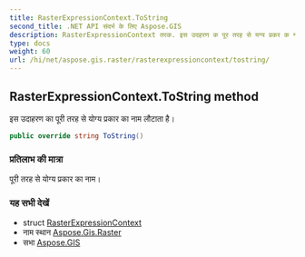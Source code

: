 ```yaml
---
title: RasterExpressionContext.ToString
second_title: .NET API संदर्भ के लिए Aspose.GIS
description: RasterExpressionContext तरक. इस उदहरण क पूर तरह से यग्य प्रकर क नम लटत है
type: docs
weight: 60
url: /hi/net/aspose.gis.raster/rasterexpressioncontext/tostring/
---
```

## RasterExpressionContext.ToString method

इस उदाहरण का पूरी तरह से योग्य प्रकार का नाम लौटाता है।

```csharp
public override string ToString()
```

### प्रतिलाभ की मात्रा

पूरी तरह से योग्य प्रकार का नाम।

### यह सभी देखें

* struct [RasterExpressionContext](../)
* नाम स्थान [Aspose.Gis.Raster](../../rasterexpressioncontext/)
* सभा [Aspose.GIS](../../../)


